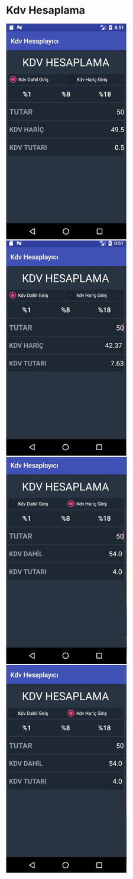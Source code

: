 
# Kdv Hesaplama



![alt text](https://github.com/gokankorkmaz/KdvHesaplayici/blob/master/app/src/main/res/drawable/bir.png)
![alt text](https://github.com/gokankorkmaz/KdvHesaplayici/blob/master/app/src/main/res/drawable/iki.png)
![alt text](https://github.com/gokankorkmaz/KdvHesaplayici/blob/master/app/src/main/res/drawable/uc.png)
![alt text](https://github.com/gokankorkmaz/KdvHesaplayici/blob/master/app/src/main/res/drawable/dort.png)
